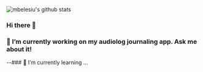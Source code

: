 
![mbelesiu's github stats](https://github-readme-stats.vercel.app/api?username=mbelesiu&show_icons=true&theme=vision-friendly-dark)
### Hi there 👋
### 🔭 I’m currently working on my audiolog journaling app. Ask me about it!
--### 🌱 I’m currently learning ...
<!--
**mbelesiu/mbelesiu** is a ✨ _special_ ✨ repository because its `README.md` (this file) appears on your GitHub profile.

Here are some ideas to get you started:

- 🔭 I’m currently working on ...
- 🌱 I’m currently learning ...
- 👯 I’m looking to collaborate on ...
- 🤔 I’m looking for help with ...
- 💬 Ask me about ...
- 📫 How to reach me: ...
- 😄 Pronouns: ...
- ⚡ Fun fact: ...
-->
